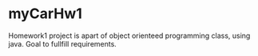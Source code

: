 # myCarHw1
Homework1
project is apart of object orienteed programming class, using java. Goal to fullfill requirements.
